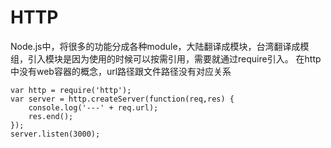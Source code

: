 # HTTP
Node.js中，将很多的功能分成各种module，大陆翻译成模块，台湾翻译成模组，引入模块是因为使用的时候可以按需引用，需要就通过require引入。
在http中没有web容器的概念，url路径跟文件路径没有对应关系

```
var http = require('http');
var server = http.createServer(function(req,res) {
    console.log('---' + req.url);
    res.end();
});
server.listen(3000);
```